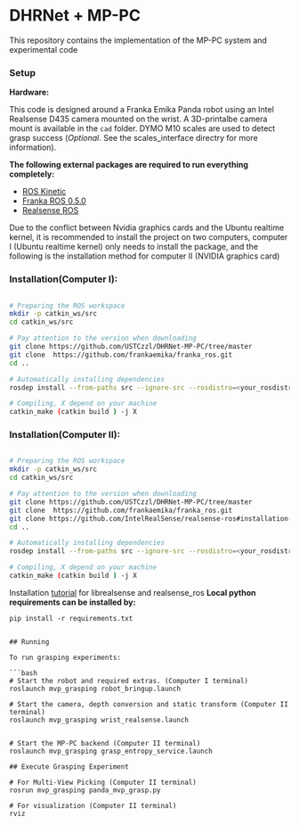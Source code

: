 # DHRNet + MP-PC

This repository contains the implementation of the MP-PC system and experimental code 


### Setup

**Hardware:**

This code is designed around a Franka Emika Panda robot using an Intel Realsense D435 camera mounted on the wrist.  A 3D-printalbe camera mount is available in the `cad` folder. DYMO M10 scales are used to detect grasp success (*Optional*.  See the scales_interface directry for more information).

**The following external packages are required to run everything completely:**
* [ROS Kinetic](http://wiki.ros.org/kinetic/Installation)
* [Franka ROS 0.5.0](https://github.com/frankaemika/franka_ros/tree/0.5.0)
* [Realsense ROS](https://github.com/IntelRealSense/realsense-ros#installation-instructions)


Due to the conflict between Nvidia graphics cards and the Ubuntu realtime kernel, it is recommended to install the project on two computers, computer I (Ubuntu realtime kernel) only needs to install the package, and the following is the installation method for computer II (NVIDIA graphics card)

### Installation(Computer I):

```bash

# Preparing the ROS workspace
mkdir -p catkin_ws/src
cd catkin_ws/src

# Pay attention to the version when downloading
git clone https://github.com/USTCzzl/DHRNet-MP-PC/tree/master
git clone  https://github.com/frankaemika/franka_ros.git
cd ..

# Automatically installing dependencies
rosdep install --from-paths src --ignore-src --rosdistro=<your_rosdistro> -y

# Compiling, X depend on your machine
catkin_make (catkin build ) -j X
```


### Installation(Computer II):

```bash

# Preparing the ROS workspace
mkdir -p catkin_ws/src
cd catkin_ws/src

# Pay attention to the version when downloading
git clone https://github.com/USTCzzl/DHRNet-MP-PC/tree/master
git clone  https://github.com/frankaemika/franka_ros.git
git clone https://github.com/IntelRealSense/realsense-ros#installation-instructions
cd ..

# Automatically installing dependencies
rosdep install --from-paths src --ignore-src --rosdistro=<your_rosdistro> -y

# Compiling, X depend on your machine
catkin_make (catkin build ) -j X
```
Installation [tutorial](https://blog.csdn.net/sinat_25068035/article/details/112537399?spm=1001.2014.3001.5501) for librealsense and realsense_ros 
**Local python requirements can be installed by:**

```
pip install -r requirements.txt


## Running

To run grasping experiments:

```bash
# Start the robot and required extras. (Computer I terminal)
roslaunch mvp_grasping robot_bringup.launch

# Start the camera, depth conversion and static transform (Computer II terminal)
roslaunch mvp_grasping wrist_realsense.launch


# Start the MP-PC backend (Computer II terminal)
roslaunch mvp_grasping grasp_entropy_service.launch
 
## Execute Grasping Experiment

# For Multi-View Picking (Computer II terminal)
rosrun mvp_grasping panda_mvp_grasp.py

# For visualization (Computer II terminal)
rviz
```



